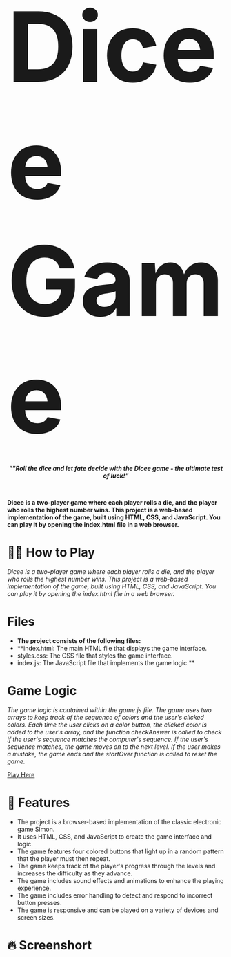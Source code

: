 # <span style="font-size:800%; font-weight:bold">Dicee Game</span>

***<p align="center" style="font-size: 100%">""Roll the dice and let fate decide with the Dicee game - the ultimate test of luck!"</p>***
<br>


**Dicee is a two-player game where each player rolls a die, and the player who rolls the highest number wins. This project is a web-based implementation of the game, built using HTML, CSS, and JavaScript. You can play it by opening the index.html file in a web browser.**

# :woman_shrugging: **How to Play**
 *Dicee is a two-player game where each player rolls a die, and the player who rolls the highest number wins. This project is a web-based implementation of the game, built using HTML, CSS, and JavaScript. You can play it by opening the index.html file in a web browser.*
# **Files**
* **The project consists of the following files:**<br>
* **index.html: The main HTML file that displays the game interface.<br>
* styles.css: The CSS file that styles the game interface.<br>
* index.js: The JavaScript file that implements the game logic.**

# **Game Logic**
*The game logic is contained within the game.js file. The game uses two arrays to keep track of the sequence of colors and the user's clicked colors. Each time the user clicks on a color button, the clicked color is added to the user's array, and the function checkAnswer is called to check if the user's sequence matches the computer's sequence. If the user's sequence matches, the game moves on to the next level. If the user makes a mistake, the game ends and the startOver function is called to reset the game.*

[Play Here](file:///C:/Users/Hp/OneDrive/Desktop/Simon%20Game%20Challenge%20Step%201%20Answer/index.html)

# :rocket: **Features**

* The project is a browser-based implementation of the classic electronic game Simon.<br>
* It uses HTML, CSS, and JavaScript to create the game interface and logic.<br>
* The game features four colored buttons that light up in a random pattern that the player must then repeat.<br>
* The game keeps track of the player's progress through the levels and increases the difficulty as they advance.<br>
* The game includes sound effects and animations to enhance the playing experience.<br>
* The game includes error handling to detect and respond to incorrect button presses.<br>
* The game is responsive and can be played on a variety of devices and screen sizes.<br>

# :fire: **Screenshort**
